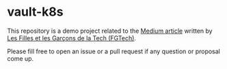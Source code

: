 # vault-k8s

This repository is a demo project related to the [Medium article](https://medium.com/lesarticlestechbyfgtech/d%C3%A9ployer-un-cluster-vault-haute-disponibilit%C3%A9-en-9-minutes-900556019707) written by [Les Filles et les Garçons de la Tech (FGTech)](https://www.fgtech.fr/).

Please fill free to open an issue or a pull request if any question or proposal come up.
